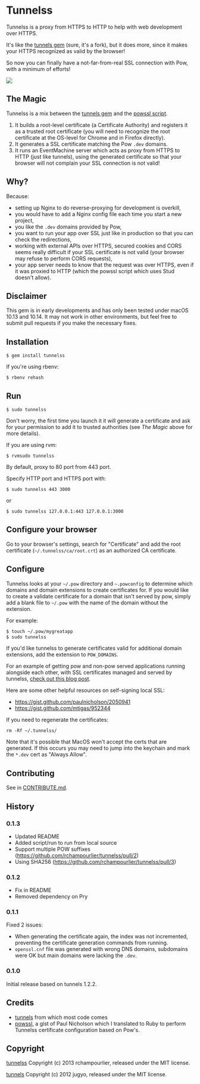 # Tunnelss

Tunnelss is a proxy from HTTPS to HTTP to help with web development over HTTPS.

It's like the [tunnels gem](https://github.com/jugyo/tunnels) (sure, it's a fork), but it does more, since it makes your HTTPS recognized as valid by the browser!

So now you can finally have a not-far-from-real SSL connection with Pow, with a minimum of efforts!

![](./readme-screenshot.png)

## The Magic

Tunnelss is a mix between the [tunnels gem](https://github.com/jugyo/tunnels) and the [powssl script](https://gist.github.com/paulnicholson/2050941).

1. It builds a root-level certificate (a Certificate Authority) and registers it as a trusted root certificate (you will need to recognize the root certificate at the OS-level for Chrome and in Firefox directly).
2. It generates a SSL certificate matching the Pow `.dev` domains.
2. It runs an EventMachine server which acts as proxy from HTTPS to HTTP (just like tunnels), using the generated certificate so that your browser will not complain your SSL connection is not valid!

## Why?

Because:

* setting up Nginx to do reverse-proxying for development is overkill,
* you would have to add a Nginx config file each time you start a new project,
* you like the `.dev` domains provided by Pow,
* you want to run your app over SSL just like in production so that you can check the redirections,
* working with external APIs over HTTPS, secured cookies and CORS seems really difficult if your SSL certificate is not valid (your browser may refuse to perform CORS requests),
* your app server needs to know that the request was over HTTPS, even if it was proxied to HTTP (which the powssl script which uses Stud doesn't allow).

## Disclaimer

This gem is in early developments and has only been tested under macOS 10.13 and 10.14. It may not work in other environments, but feel free to submit pull requests if you make the necessary fixes.

## Installation

    $ gem install tunnelss

If you're using rbenv:

    $ rbenv rehash

## Run

    $ sudo tunnelss

Don't worry, the first time you launch it it will generate a certificate and ask for your permission to add it to trusted authorities (see _The Magic_ above for more details).

If you are using rvm:

    $ rvmsudo tunnelss

By default, proxy to 80 port from 443 port.

Specify HTTP port and HTTPS port with:

    $ sudo tunnelss 443 3000

or

    $ sudo tunnelss 127.0.0.1:443 127.0.0.1:3000

## Configure your browser

Go to your browser's settings, search for "Certificate" and add the root certificate (`~/.tunnelss/ca/root.crt`) as an authorized CA certificate.

## Configure

Tunnelss looks at your `~/.pow` directory and `~.powconfig` to determine which domains and domain extensions to create certificates for. If you would like to create a validate certificate for a domain that isn't served by pow, simply add a blank file to `~/.pow` with the name of the domain without the extension.

For example:

```bash
$ touch ~/.pow/mygreatapp
$ sudo tunnelss
```

If you'd like tunnelss to generate certificates valid for additional domain extensions, add the extension to `POW_DOMAINS`.

For an example of getting pow and non-pow served applications running alongside each other, with SSL certificates managed and served by tunnelss, [check out this blog post](http://mikebian.co/https-pow-ssl-rails-apache-development/).

Here are some other helpful resources on self-signing local SSL:

* https://gist.github.com/paulnicholson/2050941
* https://gist.github.com/mtigas/952344

If you need to regenerate the certificates:

```
rm -Rf ~/.tunnelss/
```

Note that it's possible that MacOS won't accept the certs that are generated.
If this occurs you may need to jump into the keychain and mark the `*.dev` cert as "Always Allow".

## Contributing

See in [CONTRIBUTE.md]().

## History

### 0.1.3

- Updated README
- Added script/run to run from local source
- Support multiple POW suffixes (https://github.com/rchampourlier/tunnelss/pull/2)
- Using SHA256 (https://github.com/rchampourlier/tunnelss/pull/3)

### 0.1.2

- Fix in README
- Removed dependency on Pry

### 0.1.1

Fixed 2 issues:

- When generating the certificate again, the index was not incremented, preventing the certificate generation commands from running.
- `openssl.cnf` file was generated with wrong DNS domains, subdomains were OK but main domains were lacking the `.dev`.

### 0.1.0

Initial release based on tunnels 1.2.2.

## Credits

* [tunnels](https://github.com/jugyo/tunnels) from which most code comes
* [powssl](https://gist.github.com/paulnicholson/2050941), a gist of Paul Nicholson which I translated to Ruby to perform Tunnelss certificate configuration based on Pow's.

## Copyright

[tunnelss](http://github.com/rchampourlier/tunnelss)
Copyright (c) 2013 rchampourlier, released under the MIT license.

[tunnels](https://github.com/jugyo/tunnels)
Copyright (c) 2012 jugyo, released under the MIT license.
